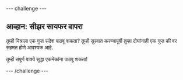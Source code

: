 \--- challenge \---

## आव्हान: सीझर सायफर वापरा

तुम्ही मित्राला एक गुप्त संदेश पाठवू शकता? तुम्ही सुरवात करण्यापूर्वी तुम्हा दोघांनाही एक गुप्त की वर सहमत होणे आवश्यक आहे.

तुम्ही संपूर्ण वाक्ये सुद्धा एकमेकांना पाठवू शकता!

\--- /challenge \---